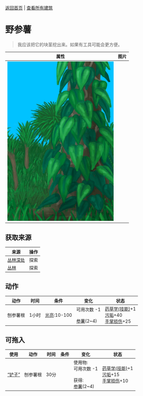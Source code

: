 [返回首页](index.md)   |  [查看所有建筑](building.md)
# 野参薯  
> 我应该把它的块茎挖出来。如果有工具可能会更方便。  
  
  属性  |   图片   
 ----  |  ----:   
   |  ![](Sprite/YamPlant.png)   
  
## 获取来源  
来源  |  操作  
----  |  ----  
[丛林深处](DeepJungle.md)  |  探索  
[丛林](Jungle.md)  |  探索  
## 动作  
动作  |  时间  |  条件  |  变化  |  状态  
----  |  ----  |  ----  |  ----  |  ----  
刨参薯根  |  1小时  |  [光亮](Light.md):10-100  |  可用次数  -1<br><br>[参薯](Yam.md)(2~4)  |  [药草学(技能)](Skill_Herbology.md)+1<br>[污垢](Filth.md)+40<br>[手掌损伤](HandDamage.md)+25  
## 可拖入  
使用  |  动作  |  时间  |  条件  |  变化  |  状态  
----  |  ----  |  ----  |  ----  |  ----  |  ----  
[“铲子”](tag_Shovel.md)  |  刨参薯根  |  30分  |    |  使用物:<br>可用次数  -1<br><br>获得:<br>[参薯](Yam.md)(2~4)<br>  |  [药草学(技能)](Skill_Herbology.md)+1<br>[污垢](Filth.md)+15<br>[手掌损伤](HandDamage.md)+10  
